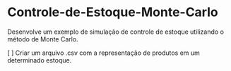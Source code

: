 # Controle-de-Estoque-Monte-Carlo
Desenvolve um exemplo de simulação de controle de estoque utilizando o método de Monte Carlo.

[ ] Criar um arquivo .csv com a representação de produtos em um determinado estoque.
